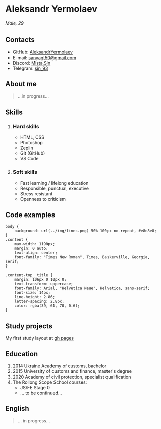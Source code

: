 # Aleksandr Yermolaev 
###### Male, 29
## Contacts
* GitHub: [AleksandrYermolaev](https://github.com/AleksandrYermolaev)
* E-mail: sanyagt50@gmail.com
* Discord: [Mista.Sin](https://discordapp.com/users/328286184348581893)
* Telegram: [sin_93](https://t.me/sin_93)
## About me
>...in progress...
## Skills
1) ### Hard skills
   * HTML, CSS
   * Photoshop
   * Zeplin
   * Git (GitHub)
   * VS Code
2) ### Soft skills
   * Fast learning / lifelong education
   * Responsible, punctual, executive
   * Stress resistant
   * Openness to criticism
## Code examples
```
body {
    background: url(../img/lines.png) 50% 100px no-repeat, #e8e8e8;
}
.content {
    max-width: 1190px;
    margin: 0 auto;
    text-align: center;
    font-family: "Times New Roman", Times, Baskerville, Georgia, serif;
}

.content-top__title {
    margin: 106px 0 10px 0;
    text-transform: uppercase;
    font-family: Arial, "Helvetica Neue", Helvetica, sans-serif;
    font-size: 14px;
    line-height: 2.86;
    letter-spacing: 2.8px;
    color: rgba(39, 61, 70, 0.6);
}
```
## Study projects
My first study layout at [gh pages](https://aleksandryermolaev.github.io/study_first_layout/)
## Education
1) 2014 Ukraine Academy of сustoms, bachelor
2) 2015 University of customs and finance, master's degree
3) 2020 Аcademy of civil protection, specialist qualification
4) The Rollong Scope School courses:
      * JS/FE Stage 0
      * ... to be continued...
## English
> ... in progress...
